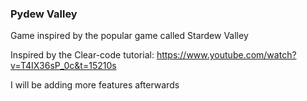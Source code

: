### Pydew Valley

Game inspired by the popular game called Stardew Valley

Inspired by the Clear-code tutorial: https://www.youtube.com/watch?v=T4IX36sP_0c&t=15210s

I will be adding more features afterwards
